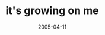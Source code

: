 ---
layout: base.njk
title : 'it&#39;s growing on me' 
view_title : 'it&#39;s growing on me' 
year : '2005' 
date : '2005-04-11' 
img_file : '/drawing/itsgrowingonme.png' 
html_file : 'itsgrowingonme' 
next_html : 'dontlaughthatsnotfunny.html' 
year_order : '59' 
permalink : "title/{{html_file}}.html"
---